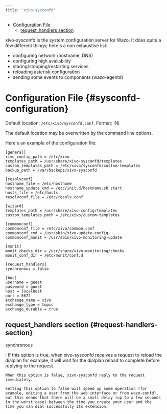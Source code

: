 ```yaml
---
title: 'xivo-sysconfd'
---
```


-   [Configuration File](#sysconfd-configuration)
    -   [request\_handlers section](#request-handlers-section)

xivo-sysconfd is the system configuration server for Wazo. It does quite
a few different things; here\'s a non exhaustive list:

-   configuring network (hostname, DNS)
-   configuring high availability
-   staring/stopping/restarting services
-   reloading asterisk configuration
-   sending some events to components (wazo-agentd)

Configuration File {#sysconfd-configuration}
==================

Default location: `/etc/xivo/sysconfd.conf`. Format: INI.

The default location may be overwritten by the command line options.

Here\'s an example of the configuration file:

    [general]
    xivo_config_path = /etc/xivo
    templates_path = /usr/share/xivo-sysconfd/templates
    custom_templates_path = /etc/xivo/sysconfd/custom-templates
    backup_path = /var/backups/xivo-sysconfd

    [resolvconf]
    hostname_file = /etc/hostname
    hostname_update_cmd = /etc/init.d/hostname.sh start
    hosts_file = /etc/hosts
    resolvconf_file = /etc/resolv.conf

    [wizard]
    templates_path = /usr/share/xivo-config/templates
    custom_templates_path = /etc/xivo/custom-templates

    [commonconf]
    commonconf_file = /etc/xivo/common.conf
    commonconf_cmd = /usr/sbin/xivo-update-config
    commonconf_monit = /usr/sbin/xivo-monitoring-update

    [monit]
    monit_checks_dir = /usr/share/xivo-monitoring/checks
    monit_conf_dir = /etc/monit/conf.d

    [request_handlers]
    synchronous = false

    [bus]
    username = guest
    password = guest
    host = localhost
    port = 5672
    exchange_name = xivo
    exchange_type = topic
    exchange_durable = true

request\_handlers section {#request-handlers-section}
-------------------------

synchronous

:   If this option is true, when xivo-sysconfd receives a request to
    reload the dialplan for example, it will wait for the dialplan
    reload to complete before replying to the request.

    When this option is false, xivo-sysconfd reply to the request
    immediately.

    Setting this option to false will speed up some operation (for
    example, editing a user from the web interface or from wazo-confd),
    but this means that there will be a small delay (up to a few seconds
    in the worst case) between the time you create your user and the
    time you can dial successfully its extension.
